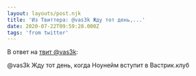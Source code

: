 ```yaml
---
layout: layouts/post.njk
title: 'Из Твиттера: @vas3k Жду тот день,...'
date: 2020-07-22T09:59:28.000Z
tags: 'from twitter'
---
```

В ответ на [твит @vas3k](https://twitter.com/_/status/1285872597108916226):

@vas3k Жду тот день, когда Ноунейм вступит в Вастрик.клуб
